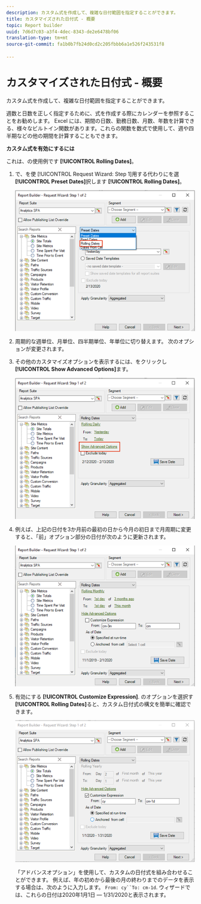 ```yaml
---
description: カスタム式を作成して、複雑な日付範囲を指定することができます。
title: カスタマイズされた日付式 - 概要
topic: Report builder
uuid: 7d6d7c03-a3f4-4dec-8343-de2e6478bf06
translation-type: tm+mt
source-git-commit: fa1b0b7fb24d0cd2c205fbbb6a1e526f243531f8

---
```



# カスタマイズされた日付式 - 概要

カスタム式を作成して、複雑な日付範囲を指定することができます。

週数と日数を正しく指定するために、式を作成する際にカレンダーを参照することをお勧めします。 Excel には、期間の日数、勤務日数、月数、年数を計算できる、様々なビルトイン関数があります。これらの関数を数式で使用して、週や四半期などの他の期間を計算することもできます。

**カスタム式を有効にするには**

これは、の使用例です **[!UICONTROL Rolling Dates]**。

1. で、を使 [!UICONTROL Request Wizard: Step 1]用する代わりにを選 **[!UICONTROL Preset Dates]**&#x200B;択します **[!UICONTROL Rolling Dates]**。

   ![](assets/rolldates1.png)

1. 周期的な週単位、月単位、四半期単位、年単位に切り替えます。 次のオプションが変更されます。
1. その他のカスタマイズオプションを表示するには、をクリックし **[!UICONTROL Show Advanced Options]**&#x200B;ます。

   ![](assets/rolldates2.png)

1. 例えば、上記の日付を3か月前の最初の日から今月の初日まで月周期に変更すると、「前」オプション部分の日付が次のように更新されます。

   ![](assets/rolldatesfor3.png)

1. 有効にする **[!UICONTROL Customize Expression]**. のオプションを選択す **[!UICONTROL Rolling Dates]**&#x200B;ると、カスタム日付式の構文を簡単に確認できます。

   ![](assets/rolldatesfor5.png)

   「アドバンスオプション」を使用して、カスタムの日付式を組み合わせることができます。 例えば、年の初めから最後の月の終わりまでのデータを表示する場合は、次のように入力します。 `From: cy``To: cm-1d`. ウィザードでは、これらの日付は2020年1月1日 — 1/31/2020と表示されます。
